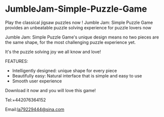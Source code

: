 # JumbleJam-Simple-Puzzle-Game

Play the classical jigsaw puzzles now ! Jumble Jam: Simple Puzzle Game provides an unbeatable puzzle solving experience for puzzle lovers now

Jumble Jam: Simple Puzzle Game's unique design means no two pieces are the same shape, for the most challenging puzzle experience yet.

It's the puzzle solving joy we all know and love!

FEATURES:

- Intelligently designed:  unique shape for every piece
- Beautifully easy: Natural interface that is simple and easy to use
- Smooth user experience


Download it now and you will love this game!

Tel:+442076364152

Email:la79229444@sina.com
